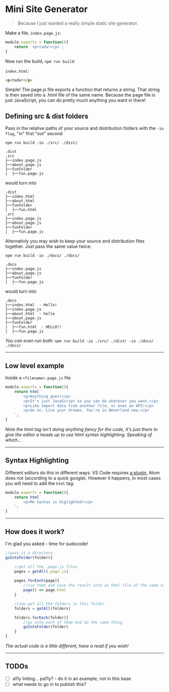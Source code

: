 # Mini Site Generator

>Because I just wanted a really simple static site generator.

Make a file, `index.page.js`:

```js
module.exports = function(){
    return `<p>tada!</p>`;
}
```

Now run the build, `npm run build`:

`index.html`:
```html
<p>tada!</p>
```

Simple! The page.js file exports a function that returns a string. That string is then saved into a .html file of the same name. Because the page file is just JavaScript, you can do pretty much anything you want in there!

## Defining src & dist folders

Pass in the relative paths of your source and distribution folders with the `-io flag`, "in" first "out" second

```
npm run build -io ./src/ ./dist/
```

```
.dist
.src
├──index.page.js
├──about.page.js
├──funFolder
|  ├──fun.page.js
```

would turn into 

```
.dist
├──index.html
├──about.html
├──funFolder
|  ├──fun.html
.src
├──index.page.js
├──about.page.js
├──funFolder
|  ├──fun.page.js
```

Alternativly you may wish to keep your source and distribution files together. Just pass the same value twice: 

```
npm run build -io ./docs/ ./docs/
```

```
.docs
├──index.page.js
├──about.page.js
├──funFolder
|  ├──fun.page.js
```

would turn into

```
.docs
├──index.html  - Hello!
├──index.page.js
├──about.html  - hello
├──about.page.js
├──funFolder
|  ├──fun.html  - HELLO!!
|  ├──fun.page.js
```

_You can even run both: `npm run build -io ./src/ ./dist/ -io ./docs/ ./docs/`_

---

## Low level example

Inside a `<filename>.page.js` file
```js
module.exports = function(){
    return html`
        <p>Anything goes!</p>
        <p>It's just JavaScript so you can do whatever you want.</p>
        <p>Like import data from another file, or even an API!</p>
        <p>Go on. Live your dreams. You're in Neverland now.</p>
    `; 
}
```

_Note the html tag isn't doing anything fancy for the code, it's just there to give the editor a heads up to use html syntax highlighting. Speaking of which..._

---

## Syntax Highlighting
Different editors do this in different ways. VS Code requires [a plugin](https://marketplace.visualstudio.com/items?itemName=bierner.lit-html), Atom does not (according to a quick google). However it happens, in most cases you will need to add the `html` tag:

```js
module.exports = function(){
    return html`
        <p>Me Syntax is Higlighted!</p>
    `; 
}
```

---

## How does it work?

I'm glad you asked - time for sudocode!

```js
//pass it a directory
goIntoFolder(folder){

    //get all the .page.js files
    pages = getAll(.page.js)
    
    pages.forEach(page){
        //run them and save the result into an html file of the same name
        page() => page.html
    }

    //now get all the folders in this folder
    folders = getAll(folders)

    folders.forEach(folder){
        //go into each of them and do the same thing
        goIntoFolder(folder)
    }
}
```

_The actual code is a little different, have a read if you wish!_

---

## TODOs

 - [ ] a11y linting... pa11y? - do it in an example, not in this base
 - [ ] what needs to go in to publish this?